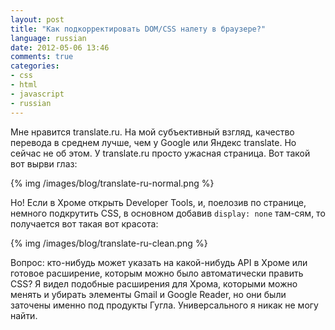 ```yaml
---
layout: post
title: "Как подкорректировать DOM/CSS налету в браузере?"
language: russian
date: 2012-05-06 13:46
comments: true
categories: 
- css
- html
- javascript
- russian
---
```

Мне нравится translate.ru. На мой субъективный взгляд, качество перевода в среднем лучше, чем у Google или Яндекс translate. Но сейчас не об этом. У translate.ru просто ужасная страница. Вот такой вот вырви глаз:

{% img /images/blog/translate-ru-normal.png %}

Но! Если в Хроме открыть Developer Tools, и, поелозив по странице, немного подкрутить CSS, в основном добавив `display: none` там-сям, то получается вот такая вот красота:

{% img /images/blog/translate-ru-clean.png %}

Вопрос: кто-нибудь может указать на какой-нибудь API в Хроме или готовое расширение, которым можно было автоматически править CSS? Я видел подобные расширения для Хрома, которыми можно менять и убирать элементы Gmail и Google Reader, но они были заточены именно под продукты Гугла. Универсального я никак не могу найти.
